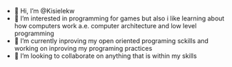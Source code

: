 - 👋 Hi, I’m @Kisielekw
- 👀 I’m interested in programming for games but also i like learning about how computers work a.e. computer architecture and low level programming
- 🌱 I’m currently inproving my open oriented programing sckills and working on inproving my programing practices
- 💞️ I’m looking to collaborate on anything that is within my skills

<!---
Kisielekw/Kisielekw is a ✨ special ✨ repository because its `README.md` (this file) appears on your GitHub profile.
You can click the Preview link to take a look at your changes.
--->
